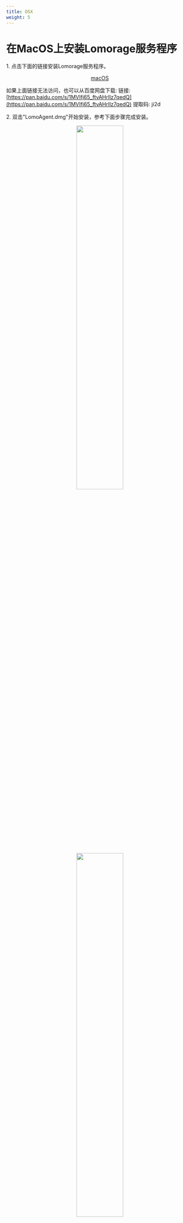 ```yaml
---
title: OSX
weight: 5
---
```


# 在MacOS上安装Lomorage服务程序

<span>1.</span> 点击下面的链接安装Lomorage服务程序。

<p align="center">
<a href="https://github.com/lomorage/LomoAgentOSX/releases/download/2021_07_30.08_44_11.0.787c24f/LomoAgent.zip" title="Install Lomorage for macOS" class="badge osx">macOS</a>
</p>

如果上面链接无法访问，也可以从百度网盘下载:
链接: [https://pan.baidu.com/s/1MVIfj65_ftvAHrIlz7qedQ](https://pan.baidu.com/s/1MVIfj65_ftvAHrIlz7qedQ)
提取码: ji2d

<span>2.</span> 双击"LomoAgent.dmg"开始安装，参考下面步骤完成安装。

<div align="center">
<p class="screenshoot">
  <img width="50%" src="/img/installation/osx-install-1.png">
  <img width="50%" src="/img/installation/osx-install-2.png">
  <img width="50%" src="/img/installation/osx-install-3.png">
</p>
</div>

<span>3.</span> 运行应用程序LomoAgent，如果有防火墙提示，请允许LomoAgent访问网络。

<span>4.</span> 程序启动后，**您需要设置数据目录才能正常使用**，数据目录用来存储您的手机上传的照片视频。除此之前您也可以再多选择一个冗余备份目录，系统会每天定时进行冗余备份。

<div align="center">
<p class="screenshoot">
  <img width="50%" src="/img/installation/osx-lomo-agent.png">
</p>
</div>
